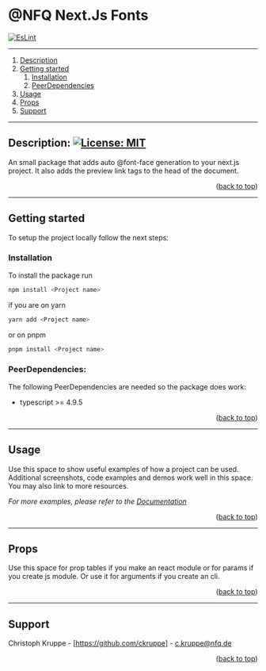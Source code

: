 <div id="top"></div>

# @NFQ Next.Js Fonts

[![EsLint](https://github.com/nfqde/nfq-next-fonts/actions/workflows/eslint.yml/badge.svg)](https://github.com/nfqde/nfq-next-fonts/actions/workflows/eslint.yml)

---

1. [Description](#description)
2. [Getting started](#getting-started)
    1. [Installation](#installation)
    2. [PeerDependencies](#peerdependencies)
3. [Usage](#usage)
4. [Props](#props)
5. [Support](#support)

---

## Description: [![License: MIT](https://img.shields.io/badge/License-MIT-yellow.svg)](https://opensource.org/licenses/MIT)

An small package that adds auto @font-face generation to your next.js project. It also adds the preview link tags to the head of the document.

<p align="right">(<a href="#top">back to top</a>)</p>

---

## Getting started

To setup the project locally follow the next steps:

### Installation

To install the package run
```sh
npm install <Project name>
```
if you are on yarn
```sh
yarn add <Project name>
```
or on pnpm
```sh
pnpm install <Project name>
```
   
### PeerDependencies:

The following PeerDependencies are needed so the package does work:

- typescript >= 4.9.5

<p align="right">(<a href="#top">back to top</a>)</p>

---

## Usage

Use this space to show useful examples of how a project can be used. Additional screenshots, code examples and demos work well in this space. You may also link to more resources.

_For more examples, please refer to the [Documentation](https://example.com)_

<p align="right">(<a href="#top">back to top</a>)</p>

---

## Props

Use this space for prop tables if you make an react module or for params if you create js module. Or use it for arguments if you create an cli.

<p align="right">(<a href="#top">back to top</a>)</p>

---

## Support

Christoph Kruppe - [https://github.com/ckruppe] - c.kruppe@nfq.de  

<p align="right">(<a href="#top">back to top</a>)</p>